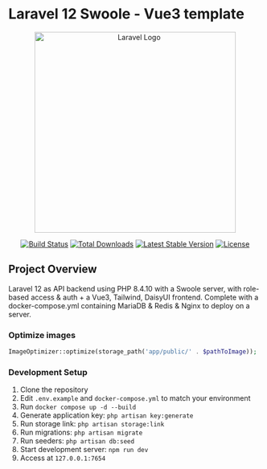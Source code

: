 # Laravel 12 Swoole - Vue3 template

<p align="center">
  <a href="https://laravel.com" target="_blank">
    <img src="https://raw.githubusercontent.com/laravel/art/master/logo-lockup/5%20SVG/2%20CMYK/1%20Full%20Color/laravel-logolockup-cmyk-red.svg" width="400" alt="Laravel Logo">
  </a>
</p>

<p align="center">
  <a href="https://github.com/laravel/framework/actions"><img src="https://github.com/laravel/framework/workflows/tests/badge.svg" alt="Build Status"></a>
  <a href="https://packagist.org/packages/laravel/framework"><img src="https://img.shields.io/packagist/dt/laravel/framework" alt="Total Downloads"></a>
  <a href="https://packagist.org/packages/laravel/framework"><img src="https://img.shields.io/packagist/v/laravel/framework" alt="Latest Stable Version"></a>
  <a href="https://packagist.org/packages/laravel/framework"><img src="https://img.shields.io/packagist/l/laravel/framework" alt="License"></a>
</p>

## Project Overview

Laravel 12 as API backend using PHP 8.4.10 with a Swoole server, with role-based access & auth + a Vue3, Tailwind, DaisyUI frontend. 
Complete with a docker-compose.yml containing MariaDB & Redis & Nginx to deploy on a server.

### Optimize images

```php
ImageOptimizer::optimize(storage_path('app/public/' . $pathToImage));
```

### Development Setup

1. Clone the repository
2. Edit `.env.example` and `docker-compose.yml` to match your environment
3. Run `docker compose up -d --build`
4. Generate application key: `php artisan key:generate`
5. Run storage link: `php artisan storage:link`
6. Run migrations: `php artisan migrate`
7. Run seeders: `php artisan db:seed`
8. Start development server: `npm run dev`
9. Access at `127.0.0.1:7654`
